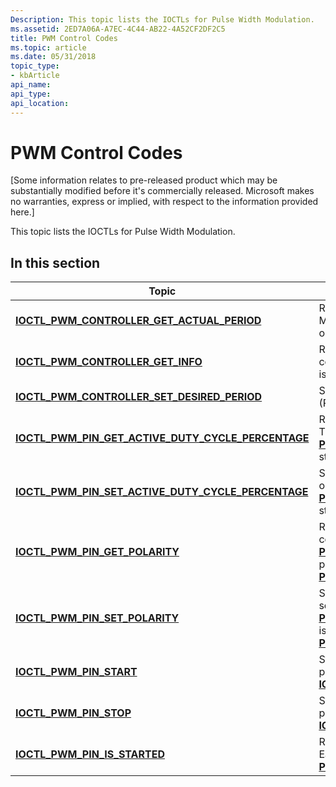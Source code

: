 ```yaml
---
Description: This topic lists the IOCTLs for Pulse Width Modulation.
ms.assetid: 2ED7A06A-A7EC-4C44-AB22-4A52CF2DF2C5
title: PWM Control Codes
ms.topic: article
ms.date: 05/31/2018
topic_type: 
- kbArticle
api_name: 
api_type: 
api_location: 
---
```


# PWM Control Codes

\[Some information relates to pre-released product which may be substantially modified before it's commercially released. Microsoft makes no warranties, express or implied, with respect to the information provided here.\]

This topic lists the IOCTLs for Pulse Width Modulation.

## In this section



| Topic                                                                                                                      | Description                                                                                                                                                                                                                                                                                                                             |
|----------------------------------------------------------------------------------------------------------------------------|-----------------------------------------------------------------------------------------------------------------------------------------------------------------------------------------------------------------------------------------------------------------------------------------------------------------------------------------|
| [**IOCTL\_PWM\_CONTROLLER\_GET\_ACTUAL\_PERIOD**](/windows/desktop/api/Pwm/ni-pwm-ioctl_pwm_controller_get_actual_period)<br/>                   | Retrieves the effective output signal period of the Pulse Width Modulation (PWM) controller as it would be measured on its output channels.<br/>                                                                                                                                                                                  |
| [**IOCTL\_PWM\_CONTROLLER\_GET\_INFO**](/windows/desktop/api/Pwm/ni-pwm-ioctl_pwm_controller_get_info)<br/>                                      | Retrieves information about a Pulse Width Modulation (PWM) controller. This information does not change after the controller is initialized. <br/>                                                                                                                                                                                |
| [**IOCTL\_PWM\_CONTROLLER\_SET\_DESIRED\_PERIOD**](/windows/desktop/api/Pwm/ni-pwm-ioctl_pwm_controller_set_desired_period)<br/>                 | Sets the output signal period of a Pulse Width Modulation (PWM) controller to a suggested value. <br/>                                                                                                                                                                                                                            |
| [**IOCTL\_PWM\_PIN\_GET\_ACTIVE\_DUTY\_CYCLE\_PERCENTAGE**](/windows/desktop/api/Pwm/ni-pwm-ioctl_pwm_pin_get_active_duty_cycle_percentage)<br/> | Retrieves the current duty cycle percentage for a pin or channel. The control code returns the percentage as a [**PWM\_PIN\_GET\_ACTIVE\_DUTY\_CYCLE\_PERCENTAGE\_OUTPUT**](pwm-pin-get-active-duty-cycle-percentage-output.md) structure.<br/>                                                                                  |
| [**IOCTL\_PWM\_PIN\_SET\_ACTIVE\_DUTY\_CYCLE\_PERCENTAGE**](/windows/desktop/api/Pwm/ni-pwm-ioctl_pwm_pin_set_active_duty_cycle_percentage)<br/> | Set a desired duty cycle percentage value for the controller pin or channel. The control code specifies the percentage as a [**PWM\_PIN\_SET\_ACTIVE\_DUTY\_CYCLE\_PERCENTAGE\_INPUT**](pwm-pin-set-active-duty-cycle-percentage-input.md) structure. <br/>                                                                      |
| [**IOCTL\_PWM\_PIN\_GET\_POLARITY**](/windows/desktop/api/Pwm/ni-pwm-ioctl_pwm_pin_get_polarity)<br/>                                            | Retrieves the current signal polarity of the pin or channel. The control code gets the signal polarity as a [**PWM\_PIN\_GET\_POLARITY\_OUTPUT**](pwm-pin-get-polarity-output.md) structure. The signal polarity is either Active High or Active Low, as defined in the [**PWM\_POLARITY**](/windows/desktop/api/Pwm/ne-pwm-pwm_polarity) enumeration. <br/> |
| [**IOCTL\_PWM\_PIN\_SET\_POLARITY**](/windows/desktop/api/Pwm/ni-pwm-ioctl_pwm_pin_set_polarity)<br/>                                            | Sets the signal polarity of the pin or channel. The control code sets the signal polarity based on a [**PWM\_PIN\_SET\_POLARITY\_INPUT**](/windows/desktop/api/Pwm/ns-pwm-pwm_pin_set_polarity_input) structure. The signal polarity is either Active High or Active Low, as defined in the [**PWM\_POLARITY**](/windows/desktop/api/Pwm/ne-pwm-pwm_polarity) enumeration.<br/>           |
| [**IOCTL\_PWM\_PIN\_START**](/windows/desktop/api/Pwm/ni-pwm-ioctl_pwm_pin_start)<br/>                                                           | Starts generation of Pulse Width Modulation (PWM) signal on a pin or channel. To check whether a pin is started, use [**IOCTL\_PWM\_PIN\_IS\_STARTED**](https://www.bing.com/search?q=**IOCTL\_PWM\_PIN\_IS\_STARTED**).<br/>                                                                                                                                |
| [**IOCTL\_PWM\_PIN\_STOP**](/windows/desktop/api/Pwm/ni-pwm-ioctl_pwm_pin_stop)<br/>                                                             | Stops generation of Pulse Width Modulation (PWM) signal on a pin or channel. To check whether a pin is started, use [**IOCTL\_PWM\_PIN\_IS\_STARTED**](https://www.bing.com/search?q=**IOCTL\_PWM\_PIN\_IS\_STARTED**).<br/>                                                                                                                                 |
| [**IOCTL\_PWM\_PIN\_IS\_STARTED**](/windows/desktop/api/Pwm/ni-pwm-ioctl_pwm_pin_is_started)<br/>                                                | Retrieves the state of signal generation for a pin or channel. Each pin has a state of started or stopped as a [**PWM\_PIN\_IS\_STARTED\_OUTPUT**](pwm-pin-is-started-output.md) structure.<br/>                                                                                                                                 |



 

 

 




